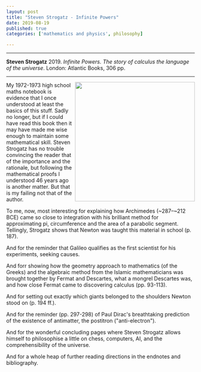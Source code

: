 ```yaml
---
layout: post
title: "Steven Strogatz - Infinite Powers"
date: 2019-08-19
published: true
categories: ['mathematics and physics', philosophy]

---
```



***
<b>Steven Strogatz</b> 2019. _Infinite Powers. The story of calculus the language of the universe_. London: Atlantic Books, 306  pp.

***
<img align="right" width="320" src="https://95269-269417-raikfcquaxqncofqfm.stackpathdns.com/wp-content/uploads/2019/08/9781786492944-275x415.jpeg" alt="">   

My 1972-1973 high school maths notebook is evidence that I once understood at least the basics of this stuff.  Sadly no longer, but if I could have read this book then it may have made me wise enough to maintain some mathematical skill.  Steven Strogatz has no trouble convincing the reader that of the importance and the rationale, but following the mathematical proofs I understood 46 years ago is another matter.  But that is my failing not that of the author.

To me, now, most interesting for  explaining how Archimedes (~287–~212 BCE) came so close to integration with his brilliant method for approximating pi, circumference and the area of a parabolic segment.  Tellingly, Strogatz shows that Newton was taught this material in school (p. 187).  

And for the reminder that Galileo qualifies as the first scientist for his experiments,  seeking causes.

And forr showing how the geometry approach to mathematics (of the Greeks) and the algebraic method from the Islamic mathematicians was brought together by Fermat and Descartes, what a mongrel Descartes was, and how close Fermat came to discovering calculus (pp. 93-113).

And for setting out exactly which giants belonged to the shoulders Newton stood on (p. 194 ff.).

And for the reminder (pp. 297-298) of Paul Dirac's breathtaking prediction of the existence of antimatter, the postitron ("anti-electron").

And for the wonderful concluding pages where Steven Strogatz allows himself to philosophise a little on chess, computers, AI, and the comprehensibility of the universe.

And for a whole heap of further reading directions in the endnotes and bibliography.
